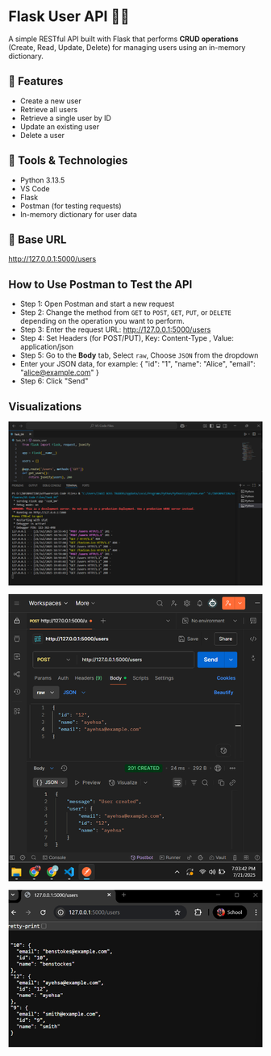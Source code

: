 # Flask User API 🧑‍💻

A simple RESTful API built with Flask that performs **CRUD operations** (Create, Read, Update, Delete) for managing users using an in-memory dictionary.

## 🚀 Features

- Create a new user
- Retrieve all users
- Retrieve a single user by ID
- Update an existing user
- Delete a user

## 🧠 Tools & Technologies
- Python 3.13.5
- VS Code
- Flask
- Postman (for testing requests)
- In-memory dictionary for user data

## 🔗 Base URL

http://127.0.0.1:5000/users

## How to Use Postman to Test the API
- Step 1: Open Postman and start a new request
- Step 2: Change the method from `GET` to `POST`, `GET`, `PUT`, or `DELETE` depending on the operation you want to perform.
- Step 3: Enter the request URL: http://127.0.0.1:5000/users
- Step 4: Set Headers (for POST/PUT), Key: Content-Type , Value: application/json
- Step 5: Go to the **Body** tab, Select `raw`, Choose `JSON` from the dropdown
- Enter your JSON data, for example:
{
   "id": "1",
  "name": "Alice",
  "email": "alice@example.com"
}
- Step 6: Click "Send"

## Visualizations
![plot](Terminal_api_running.png)

![plot](postman.png)

![plot](users_data.png)
